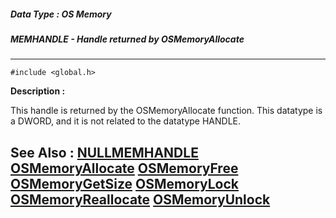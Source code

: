 ##### Data Type : OS Memory
##### MEMHANDLE - Handle returned by OSMemoryAllocate
---
```
#include <global.h>
```
**Description :**

This handle is returned by the OSMemoryAllocate function.  This datatype is a 
DWORD, and it is not related to the datatype HANDLE.

**See Also :**
[NULLMEMHANDLE](/reference/Symb/NULLMEMHANDLE)
[OSMemoryAllocate](/reference/Func/OSMemoryAllocate)
[OSMemoryFree](/reference/Func/OSMemoryFree)
[OSMemoryGetSize](/reference/Func/OSMemoryGetSize)
[OSMemoryLock](/reference/Func/OSMemoryLock)
[OSMemoryReallocate](/reference/Func/OSMemoryReallocate)
[OSMemoryUnlock](/reference/Func/OSMemoryUnlock)
---
